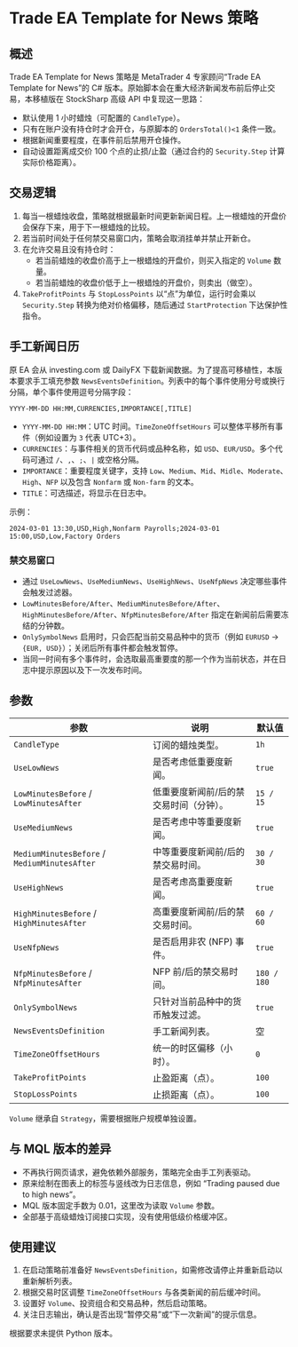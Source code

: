 # Trade EA Template for News 策略

## 概述
Trade EA Template for News 策略是 MetaTrader 4 专家顾问“Trade EA Template for News”的 C# 版本。原始脚本会在重大经济新闻发布前后停止交易，本移植版在 StockSharp 高级 API 中复现这一思路：

- 默认使用 1 小时蜡烛（可配置的 `CandleType`）。
- 只有在账户没有持仓时才会开仓，与原脚本的 `OrdersTotal()<1` 条件一致。
- 根据新闻重要程度，在事件前后禁用开仓操作。
- 自动设置距离成交价 100 个点的止损/止盈（通过合约的 `Security.Step` 计算实际价格距离）。

## 交易逻辑
1. 每当一根蜡烛收盘，策略就根据最新时间更新新闻日程。上一根蜡烛的开盘价会保存下来，用于下一根蜡烛的比较。
2. 若当前时间处于任何禁交易窗口内，策略会取消挂单并禁止开新仓。
3. 在允许交易且没有持仓时：
   - 若当前蜡烛的收盘价高于上一根蜡烛的开盘价，则买入指定的 `Volume` 数量。
   - 若当前蜡烛的收盘价低于上一根蜡烛的开盘价，则卖出（做空）。
4. `TakeProfitPoints` 与 `StopLossPoints` 以“点”为单位，运行时会乘以 `Security.Step` 转换为绝对价格偏移，随后通过 `StartProtection` 下达保护性指令。

## 手工新闻日历
原 EA 会从 investing.com 或 DailyFX 下载新闻数据。为了提高可移植性，本版本要求手工填充参数 `NewsEventsDefinition`。列表中的每个事件使用分号或换行分隔，单个事件使用逗号分隔字段：

```
YYYY-MM-DD HH:MM,CURRENCIES,IMPORTANCE[,TITLE]
```

- `YYYY-MM-DD HH:MM`：UTC 时间。`TimeZoneOffsetHours` 可以整体平移所有事件（例如设置为 `3` 代表 UTC+3）。
- `CURRENCIES`：与事件相关的货币代码或品种名称，如 `USD`、`EUR/USD`。多个代码可通过 `/`、`,`、`;`、`|` 或空格分隔。
- `IMPORTANCE`：重要程度关键字，支持 `Low`、`Medium`、`Mid`、`Midle`、`Moderate`、`High`、`NFP` 以及包含 `Nonfarm` 或 `Non-farm` 的文本。
- `TITLE`：可选描述，将显示在日志中。

示例：

```
2024-03-01 13:30,USD,High,Nonfarm Payrolls;2024-03-01 15:00,USD,Low,Factory Orders
```

### 禁交易窗口
- 通过 `UseLowNews`、`UseMediumNews`、`UseHighNews`、`UseNfpNews` 决定哪些事件会触发过滤器。
- `LowMinutesBefore/After`、`MediumMinutesBefore/After`、`HighMinutesBefore/After`、`NfpMinutesBefore/After` 指定在新闻前后需要冻结的分钟数。
- `OnlySymbolNews` 启用时，只会匹配当前交易品种中的货币（例如 `EURUSD` → `{EUR, USD}`）；关闭后所有事件都会触发暂停。
- 当同一时间有多个事件时，会选取最高重要度的那一个作为当前状态，并在日志中提示原因以及下一次发布时间。

## 参数
| 参数 | 说明 | 默认值 |
|------|------|--------|
| `CandleType` | 订阅的蜡烛类型。 | `1h` |
| `UseLowNews` | 是否考虑低重要度新闻。 | `true` |
| `LowMinutesBefore` / `LowMinutesAfter` | 低重要度新闻前/后的禁交易时间（分钟）。 | `15 / 15` |
| `UseMediumNews` | 是否考虑中等重要度新闻。 | `true` |
| `MediumMinutesBefore` / `MediumMinutesAfter` | 中等重要度新闻前/后的禁交易时间。 | `30 / 30` |
| `UseHighNews` | 是否考虑高重要度新闻。 | `true` |
| `HighMinutesBefore` / `HighMinutesAfter` | 高重要度新闻前/后的禁交易时间。 | `60 / 60` |
| `UseNfpNews` | 是否启用非农 (NFP) 事件。 | `true` |
| `NfpMinutesBefore` / `NfpMinutesAfter` | NFP 前/后的禁交易时间。 | `180 / 180` |
| `OnlySymbolNews` | 只针对当前品种中的货币触发过滤。 | `true` |
| `NewsEventsDefinition` | 手工新闻列表。 | 空 |
| `TimeZoneOffsetHours` | 统一的时区偏移（小时）。 | `0` |
| `TakeProfitPoints` | 止盈距离（点）。 | `100` |
| `StopLossPoints` | 止损距离（点）。 | `100` |

`Volume` 继承自 `Strategy`，需要根据账户规模单独设置。

## 与 MQL 版本的差异
- 不再执行网页请求，避免依赖外部服务，策略完全由手工列表驱动。
- 原来绘制在图表上的标签与竖线改为日志信息，例如 “Trading paused due to high news”。
- MQL 版本固定手数为 0.01，这里改为读取 `Volume` 参数。
- 全部基于高级蜡烛订阅接口实现，没有使用低级价格缓冲区。

## 使用建议
1. 在启动策略前准备好 `NewsEventsDefinition`，如需修改请停止并重新启动以重新解析列表。
2. 根据交易时区调整 `TimeZoneOffsetHours` 与各类新闻的前后缓冲时间。
3. 设置好 `Volume`、投资组合和交易品种，然后启动策略。
4. 关注日志输出，确认是否出现“暂停交易”或“下一次新闻”的提示信息。

根据要求未提供 Python 版本。
